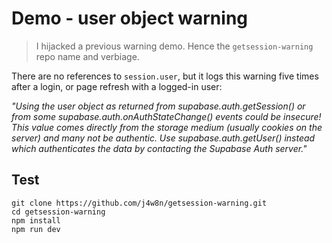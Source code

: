 # Demo - user object warning

> I hijacked a previous warning demo. Hence the `getsession-warning` repo name and verbiage.

There are no references to `session.user`, but it logs this warning five times after a login, or page refresh with a logged-in user:

_"Using the user object as returned from supabase.auth.getSession() or from some supabase.auth.onAuthStateChange() events could be insecure! This value comes directly from the storage medium (usually cookies on the server) and many not be authentic. Use supabase.auth.getUser() instead which authenticates the data by contacting the Supabase Auth server."_

## Test
```
git clone https://github.com/j4w8n/getsession-warning.git
cd getsession-warning
npm install
npm run dev
```
